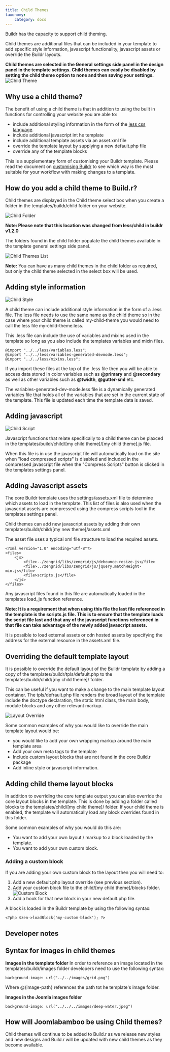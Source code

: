```yaml
---
title: Child Themes
taxonomy:
    category: docs
---
```


Buildr has the capacity to support child theming. 

Child themes are additional files that can be included in your template to add specific style information, javascript functionality, javascript assets or override the Buildr layouts. 

**Child themes are selected in the General settings side panel in the design panel in the template settings. Child themes can easily be disabled by setting the child theme option to none and then saving your settings.**
![Child Theme](child-theme.png)

## Why use a child theme?

The benefit of using a child theme is that in addition to using the built in functions for controlling your website you are able to:

- include additional styling information in the form of the <a href="http://lesscss.org/">less css language</a>. 
- include additional javascript int he template
- include additional template assets via an asset.xml file
- override the template layout by supplying a new default.php file
- override any of the template blocks

This is a supplementary form of customising your Buildr template. Please read the document on <a href="../overview/customisation">customising Buildr</a> to see which way is the most suitable for your workflow with making changes to a template.


## How do you add a child theme to Build.r?

Child themes are displayed in the Child theme select box when you create a folder in the templates/buildr/child folder on your website.

![Child Folder](child-folder.png)

**Note: Please note that this location was changed from less/child in buildr v1.2.0**

The folders found in the child folder populate the child themes available in the template general settings side panel.

![Child Themes List](child-themes-list.png)

**Note:** You can have as many child themes in the child folder as required, but only the child theme selected in the select box will be used.

## Adding style information

![Child Style](child-style.png)

A child theme can include additional style information in the form of a .less file. The less file needs to use the same name as the child theme so in the case where your child theme is called my-child-theme you would need to call the less file my-child-theme.less.

This .less file can include the use of variables and mixins used in the template so long as you also include the templates variables and mixin files.

	@import "../../less/variables.less";
	@import "../../less/variables-generated-devmode.less";
	@import "../../less/mixins.less";

If you import these files at the top of the .less file then you will be able to access data stored in color variables such as **@primary** and **@secondary** as well as other variables such as **@twidth**, **@gutter-sml** etc.

The variables-generated-dev-mode.less file is a dynamically generated variables file that holds all of the variables that are set in the current state of the template. This file is updated each time the template data is saved.


## Adding javascript

![Child Script](child-script.png)

Javascript functions that relate specifically to a child theme can be plaxced in the templates/buildr/child/[my child theme]/[my child theme].js file.

When this file is in use the javascript file will automatically load on the site when "load compressed scripts" is disabled and included in the compressed javascript file when the "Compress Scripts" button is clicked in the templates settings panel.

## Adding Javascript assets

The core Buildr template uses the settings/assets.xml file to determine which assets to load in the template. This list of files is also used when the javascript assets are compressed using the compress scripts tool in the templates settings panel.

Child themes can add new javascript assets by adding their own templates/buildr/child/[my new theme]/assets.xml

The asset file uses a typical xml file structure to load the required assets.

	<?xml version="1.0" encoding="utf-8"?>
	<files>
		<js> 
			<file>../zengrid/libs/zengrid/js/debounce-resize.js</file>
			<file>../zengrid/libs/zengrid/js/jquery.matchHeight-min.js</file>
			<file>scripts.js</file>     	
	    </js>
	</files>

Any javascript files found in this file are automatically loaded in the templates load_js function reference.

**Note: It is a requirement that when using this file the last file referenced in the template is the scripts.js file. This is to ensure that the template loads the script file last and that any of the javascript functions referenced in that file can take advantage of the newly added javascript assets.**

It is possible to load external assets or cdn hosted assets by specifying the address for the external resource in the assets.xml file.


## Overriding the default template layout

It is possible to override the default layout of the Buildr template by adding a copy of the templates/buildr/tpls/default.php to the templates/buildr/child/[my child theme]/ folder.

This can be useful if you want to make a change to the main template layout container. The tpls/defrault.php file renders the broad layout of the template include the doctype declaration, the static html class, the main body, module blocks and any other relevant markup.

![Layout Override](layout-override.png)

Some common examples of why you would like to override the main template layout would be:
- you would like to add your own wrapping markup around the main template area
- Add your own meta tags to the template <head>
- Include custom layout blocks that are not found in the core Build.r package
- Add inline style or javascript information.

## Adding child theme layout blocks

In addition to overriding the core template output you can also override the core layout blocks in the template. 
This is done by adding a folder called blocks to the templates/child/[my child theme]/ folder. If your child theme is enabled, the template will automatically load any block overrides found in this folder.


Some common examples of why you would do this are:
- You want to add your own layout / markup to a block loaded by the template.
- You want to add your own custom block.

### Adding a custom block
If you are adding your own custom block to the layout then you will need to:

1. Add a new default.php layout override (see previous section).
2. Add your custom block file to the child/[my child theme]/blocks folder.
![Custom Block](custom-block.png)
3. Add a hook for that new block in your new default.php file.

A block is loaded in the Buildr template by using the following syntax:

	<?php $zen->loadBlock('my-custom-block'); ?>


## Developer notes

## Syntax for images in child themes

**Images in the template folder**
In order to reference an image located in the templates/buildr/images folder developers need to use the following syntax:

	background-image: url("../../images/grid.png")

Where @{image-path} references the path tot he template's image folder.


**Images in the Joomla images folder**

	background-image: url("../../../images/deep-water.jpeg")

## How will Joomlabamboo be using Child themes?

Child themes will continue to be added to Build.r as we release new styles and new designs and Build.r will be updated with new child themes as they become available. 